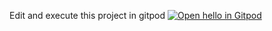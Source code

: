 Edit and execute this project in gitpod
[![Open hello in Gitpod](https://gitpod.io/button/open-in-gitpod.svg)](https://gitpod.io/#INITIAL_SCRIPT=hello.groovy/https://github.com/gclayburg/simplegroovy/blob/master/hello.groovy)
